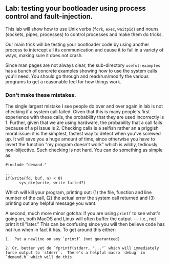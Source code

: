 ## Lab: testing your bootloader using process control and fault-injection.

This lab will show how to use Unix verbs (`fork`, `exec`, `waitpid`)
and nouns (sockets, pipes, processes) to control processes and make them
do tricks.

Our main trick will be testing your bootloader code by using another
process to intercept all its communication and cause it to fail in a
variety of ways, making sure it does not crash.

Since man pages are not always clear, the sub-directory 
`useful-examples` has a bunch
of concrete examples showing how to use the system calls you'll need.
You should go through and read/run/modify the various programs to get
a reasonable feel for how things work.

### Don't make these mistakes.

The single largest mistake I see people do over and over again in lab is not
checking if a system call failed.  Given that this is many people's
first experience with these calls, the probability that they are used
incorrectly is 1.  Further, given that we are using hardware, the probability
that a call fails because of a pi issue is 2.  Checking calls
is a selfish rather
an a priggish moral issue: it is the
simplest, fastest way to detect when you've screwed up.  It will save
you a huge amount of time, since otherwise you have to invert the
function "my program doesn't work" which is wildly, tediously non-biijective.
Such checking is not hard.  You can do something as simple as:

    #include "demand."

    ...
    if(write(fd, buf, n) < 0)
          sys_die(write, write failed?)

Which will kill your program, printing out: (1) the file, function and
line number of the call, (2) the actual error the system call returned
and (3) printing out any helpful message you want.

A second, much more minor gotcha: if you are using `printf` to see what's
going on, both MacOS and Linux will often buffer the output --- i.e., not
print it til "later."
This can be confusing since you will then believe code has not run when
in fact it has.  To get around this either:

	1.  Put a newline on any `printf` (not guaranteed).

	2. Or, better yet do `fprintf(stderr, "..."` which will immediately
	force output to `stderr`.  There's a helpful macro `debug` in 
	`demand.h` which will do this.

